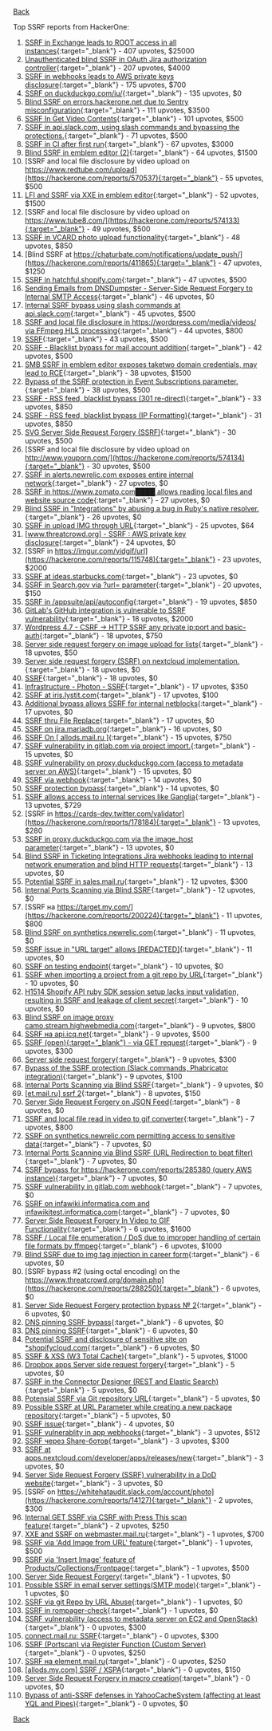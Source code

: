 [Back](../README.md)

Top SSRF reports from HackerOne:

1. [SSRF in Exchange leads to ROOT access in all instances](https://hackerone.com/reports/341876){:target="_blank"} - 407 upvotes, $25000
2. [Unauthenticated blind SSRF in OAuth Jira authorization controller](https://hackerone.com/reports/398799){:target="_blank"} - 207 upvotes, $4000
3. [SSRF in webhooks leads to AWS private keys disclosure](https://hackerone.com/reports/508459){:target="_blank"} - 175 upvotes, $700
4. [SSRF on duckduckgo.com/iu/](https://hackerone.com/reports/398641){:target="_blank"} - 135 upvotes, $0
5. [Blind SSRF on errors.hackerone.net due to Sentry misconfiguration](https://hackerone.com/reports/374737){:target="_blank"} - 111 upvotes, $3500
6. [SSRF In Get Video Contents](https://hackerone.com/reports/643622){:target="_blank"} - 101 upvotes, $500
7. [SSRF in api.slack.com, using slash commands and bypassing the protections.](https://hackerone.com/reports/381129){:target="_blank"} - 71 upvotes, $500
8. [SSRF in CI after first run](https://hackerone.com/reports/369451){:target="_blank"} - 67 upvotes, $3000
9. [Blind SSRF in emblem editor (2)](https://hackerone.com/reports/265050){:target="_blank"} - 64 upvotes, $1500
10. [SSRF and local file disclosure by video upload on https://www.redtube.com/upload](https://hackerone.com/reports/570537){:target="_blank"} - 55 upvotes, $500
11. [LFI and SSRF via XXE in emblem editor](https://hackerone.com/reports/347139){:target="_blank"} - 52 upvotes, $1500
12. [SSRF and local file disclosure by video upload on https://www.tube8.com/](https://hackerone.com/reports/574133){:target="_blank"} - 49 upvotes, $500
13. [SSRF in VCARD photo upload functionality](https://hackerone.com/reports/296045){:target="_blank"} - 48 upvotes, $850
14. [Blind SSRF at https://chaturbate.com/notifications/update_push/](https://hackerone.com/reports/411865){:target="_blank"} - 47 upvotes, $1250
15. [SSRF in hatchful.shopify.com](https://hackerone.com/reports/409701){:target="_blank"} - 47 upvotes, $500
16. [Sending Emails from DNSDumpster - Server-Side Request Forgery to Internal SMTP Access](https://hackerone.com/reports/392859){:target="_blank"} - 46 upvotes, $0
17. [Internal SSRF bypass using slash commands at api.slack.com](https://hackerone.com/reports/356765){:target="_blank"} - 45 upvotes, $500
18. [SSRF and local file disclosure in https://wordpress.com/media/videos/ via FFmpeg HLS processing](https://hackerone.com/reports/237381){:target="_blank"} - 44 upvotes, $800
19. [SSRF](https://hackerone.com/reports/522203){:target="_blank"} - 43 upvotes, $500
20. [SSRF - Blacklist bypass for mail account addition](https://hackerone.com/reports/303378){:target="_blank"} - 42 upvotes, $500
21. [SMB SSRF in emblem editor exposes taketwo domain credentials, may lead to RCE](https://hackerone.com/reports/288353){:target="_blank"} - 38 upvotes, $1500
22. [Bypass of the SSRF protection in Event Subscriptions parameter.](https://hackerone.com/reports/386292){:target="_blank"} - 38 upvotes, $500
23. [SSRF - RSS feed, blacklist bypass (301 re-direct)](https://hackerone.com/reports/299135){:target="_blank"} - 33 upvotes, $850
24. [SSRF - RSS feed, blacklist bypass (IP Formatting)](https://hackerone.com/reports/299130){:target="_blank"} - 31 upvotes, $850
25. [SVG Server Side Request Forgery (SSRF)](https://hackerone.com/reports/223203){:target="_blank"} - 30 upvotes, $500
26. [SSRF and local file disclosure by video upload on http://www.youporn.com/](https://hackerone.com/reports/574134){:target="_blank"} - 30 upvotes, $500
27. [SSRF in alerts.newrelic.com exposes entire internal network](https://hackerone.com/reports/198690){:target="_blank"} - 27 upvotes, $0
28. [SSRF in https://www.zomato.com████ allows reading local files and website source code](https://hackerone.com/reports/271224){:target="_blank"} - 27 upvotes, $0
29. [Blind SSRF in "Integrations" by abusing a bug in Ruby's native resolver.](https://hackerone.com/reports/287245){:target="_blank"} - 26 upvotes, $0
30. [SSRF in upload IMG through URL](https://hackerone.com/reports/228377){:target="_blank"} - 25 upvotes, $64
31. [[www.threatcrowd.org] - SSRF : AWS private key disclosure](https://hackerone.com/reports/285380){:target="_blank"} - 24 upvotes, $0
32. [SSRF in https://imgur.com/vidgif/url](https://hackerone.com/reports/115748){:target="_blank"} - 23 upvotes, $2000
33. [SSRF at ideas.starbucks.com](https://hackerone.com/reports/500468){:target="_blank"} - 23 upvotes, $0
34. [SSRF in Search.gov via ?url= parameter](https://hackerone.com/reports/514224){:target="_blank"} - 20 upvotes, $150
35. [SSRF in /appsuite/api/autoconfig](https://hackerone.com/reports/293847){:target="_blank"} - 19 upvotes, $850
36. [GitLab's GitHub integration is vulnerable to SSRF vulnerability](https://hackerone.com/reports/446593){:target="_blank"} - 18 upvotes, $2000
37. [Wordpress 4.7 - CSRF -\> HTTP SSRF any private ip:port and basic-auth](https://hackerone.com/reports/187520){:target="_blank"} - 18 upvotes, $750
38. [Server side request forgery on image upload for lists](https://hackerone.com/reports/158016){:target="_blank"} - 18 upvotes, $50
39. [Server side request forgery (SSRF) on nextcloud implementation.](https://hackerone.com/reports/145524){:target="_blank"} - 18 upvotes, $0
40. [SSRF](https://hackerone.com/reports/253558){:target="_blank"} - 18 upvotes, $0
41. [Infrastructure - Photon - SSRF](https://hackerone.com/reports/204513){:target="_blank"} - 17 upvotes, $350
42. [SSRF at iris.lystit.com](https://hackerone.com/reports/206894){:target="_blank"} - 17 upvotes, $100
43. [Additional bypass allows SSRF for internal netblocks](https://hackerone.com/reports/288950){:target="_blank"} - 17 upvotes, $0
44. [SSRF thru File Replace](https://hackerone.com/reports/243865){:target="_blank"} - 17 upvotes, $0
45. [SSRF on jira.mariadb.org](https://hackerone.com/reports/397402){:target="_blank"} - 16 upvotes, $0
46. [SSRF On [ allods.mail.ru ]](https://hackerone.com/reports/602498){:target="_blank"} - 15 upvotes, $750
47. [SSRF vulnerability in gitlab.com via project import.](https://hackerone.com/reports/215105){:target="_blank"} - 15 upvotes, $0
48. [SSRF vulnerability on proxy.duckduckgo.com (access to metadata server on AWS)](https://hackerone.com/reports/395521){:target="_blank"} - 15 upvotes, $0
49. [SSRF via webhook](https://hackerone.com/reports/243277){:target="_blank"} - 14 upvotes, $0
50. [SSRF protection bypass](https://hackerone.com/reports/287762){:target="_blank"} - 14 upvotes, $0
51. [SSRF allows access to internal services like Ganglia](https://hackerone.com/reports/151086){:target="_blank"} - 13 upvotes, $729
52. [SSRF in https://cards-dev.twitter.com/validator](https://hackerone.com/reports/178184){:target="_blank"} - 13 upvotes, $280
53. [SSRF in proxy.duckduckgo.com via the image_host parameter](https://hackerone.com/reports/358119){:target="_blank"} - 13 upvotes, $0
54. [Blind SSRF in Ticketing Integrations Jira webhooks leading to internal network enumeration and blind HTTP requests](https://hackerone.com/reports/344032){:target="_blank"} - 13 upvotes, $0
55. [Potential SSRF in sales.mail.ru](https://hackerone.com/reports/97395){:target="_blank"} - 12 upvotes, $300
56. [Internal Ports Scanning via Blind SSRF](https://hackerone.com/reports/263169){:target="_blank"} - 12 upvotes, $0
57. [SSRF на https://target.my.com/](https://hackerone.com/reports/200224){:target="_blank"} - 11 upvotes, $800
58. [Blind SSRF on synthetics.newrelic.com](https://hackerone.com/reports/141304){:target="_blank"} - 11 upvotes, $0
59. [SSRF issue in "URL target" allows [REDACTED]](https://hackerone.com/reports/58897){:target="_blank"} - 11 upvotes, $0
60. [SSRF on testing endpoint](https://hackerone.com/reports/128685){:target="_blank"} - 10 upvotes, $0
61. [SSRF when importing a project from a git repo by URL](https://hackerone.com/reports/135937){:target="_blank"} - 10 upvotes, $0
62. [H1514 Shopify API ruby SDK session setup lacks input validation, resulting in SSRF and leakage of client secret](https://hackerone.com/reports/423437){:target="_blank"} - 10 upvotes, $0
63. [Blind SSRF on image proxy camo.stream.highwebmedia.com](https://hackerone.com/reports/385178){:target="_blank"} - 9 upvotes, $800
64. [SSRF на api.icq.net](https://hackerone.com/reports/432277){:target="_blank"} - 9 upvotes, $500
65. [SSRF (open){:target="_blank"} - via GET request](https://hackerone.com/reports/180527){:target="_blank"} - 9 upvotes, $300
66. [Server side request forgery](https://hackerone.com/reports/427227){:target="_blank"} - 9 upvotes, $300
67. [Bypass of the SSRF protection (Slack commands, Phabricator integration)](https://hackerone.com/reports/61312){:target="_blank"} - 9 upvotes, $100
68. [Internal Ports Scanning via Blind SSRF](https://hackerone.com/reports/281950){:target="_blank"} - 9 upvotes, $0
69. [[et.mail.ru] ssrf 2](https://hackerone.com/reports/258237){:target="_blank"} - 8 upvotes, $150
70. [Server Side Request Forgery on JSON Feed](https://hackerone.com/reports/280511){:target="_blank"} - 8 upvotes, $0
71. [SSRF and local file read in video to gif converter](https://hackerone.com/reports/115857){:target="_blank"} - 7 upvotes, $800
72. [SSRF on synthetics.newrelic.com permitting access to sensitive data](https://hackerone.com/reports/141682){:target="_blank"} - 7 upvotes, $0
73. [Internal Ports Scanning via Blind SSRF (URL Redirection to beat filter)](https://hackerone.com/reports/287496){:target="_blank"} - 7 upvotes, $0
74. [SSRF bypass for https://hackerone.com/reports/285380 (query AWS instance)](https://hackerone.com/reports/288183){:target="_blank"} - 7 upvotes, $0
75. [SSRF vulnerability in gitlab.com webhook](https://hackerone.com/reports/301924){:target="_blank"} - 7 upvotes, $0
76. [SSRF on infawiki.informatica.com and infawikitest.informatica.com](https://hackerone.com/reports/327480){:target="_blank"} - 7 upvotes, $0
77. [Server Side Request Forgery In Video to GIF Functionality](https://hackerone.com/reports/91816){:target="_blank"} - 6 upvotes, $1600
78. [SSRF / Local file enumeration / DoS due to improper handling of certain file formats by ffmpeg](https://hackerone.com/reports/115978){:target="_blank"} - 6 upvotes, $1000
79. [Blind SSRF due to img tag injection in career form](https://hackerone.com/reports/236301){:target="_blank"} - 6 upvotes, $0
80. [SSRF bypass #2 (using octal encoding) on the https://www.threatcrowd.org/domain.php](https://hackerone.com/reports/288250){:target="_blank"} - 6 upvotes, $0
81. [Server Side Request Forgery protection bypass № 2](https://hackerone.com/reports/288537){:target="_blank"} - 6 upvotes, $0
82. [DNS pinning SSRF bypass](https://hackerone.com/reports/288193){:target="_blank"} - 6 upvotes, $0
83. [DNS pinning SSRF](https://hackerone.com/reports/289187){:target="_blank"} - 6 upvotes, $0
84. [Potential SSRF and disclosure of sensitive site on *shopifycloud.com](https://hackerone.com/reports/382612){:target="_blank"} - 6 upvotes, $0
85. [SSRF & XSS (W3 Total Cache)](https://hackerone.com/reports/138721){:target="_blank"} - 5 upvotes, $1000
86. [Dropbox apps Server side request forgery](https://hackerone.com/reports/137229){:target="_blank"} - 5 upvotes, $0
87. [SSRF in the Connector Designer (REST and Elastic Search)](https://hackerone.com/reports/112156){:target="_blank"} - 5 upvotes, $0
88. [Potensial SSRF via Git repository URL](https://hackerone.com/reports/359288){:target="_blank"} - 5 upvotes, $0
89. [Possible SSRF at URL Parameter while creating a new package repository](https://hackerone.com/reports/151680){:target="_blank"} - 5 upvotes, $0
90. [SSRF issue](https://hackerone.com/reports/120219){:target="_blank"} - 4 upvotes, $0
91. [SSRF vulnerablity in app webhooks](https://hackerone.com/reports/56828){:target="_blank"} - 3 upvotes, $512
92. [SSRF через Share-ботов](https://hackerone.com/reports/197365){:target="_blank"} - 3 upvotes, $300
93. [SSRF at apps.nextcloud.com/developer/apps/releases/new](https://hackerone.com/reports/213358){:target="_blank"} - 3 upvotes, $0
94. [Server Side Request Forgery (SSRF) vulnerability in a DoD website](https://hackerone.com/reports/189648){:target="_blank"} - 3 upvotes, $0
95. [SSRF on https://whitehataudit.slack.com/account/photo](https://hackerone.com/reports/14127){:target="_blank"} - 2 upvotes, $300
96. [Internal GET SSRF via CSRF with Press This scan feature](https://hackerone.com/reports/110801){:target="_blank"} - 2 upvotes, $250
97. [XXE and SSRF on webmaster.mail.ru](https://hackerone.com/reports/12583){:target="_blank"} - 1 upvotes, $700
98. [SSRF via 'Add Image from URL' feature](https://hackerone.com/reports/67377){:target="_blank"} - 1 upvotes, $500
99. [SSRF via 'Insert Image' feature of Products/Collections/Frontpage](https://hackerone.com/reports/67389){:target="_blank"} - 1 upvotes, $500
100. [Server Side Request Forgery](https://hackerone.com/reports/4461){:target="_blank"} - 1 upvotes, $0
101. [Possible SSRF in email server settings(SMTP mode)](https://hackerone.com/reports/222667){:target="_blank"} - 1 upvotes, $0
102. [SSRF via git Repo by URL Abuse](https://hackerone.com/reports/191216){:target="_blank"} - 1 upvotes, $0
103. [SSRF in rompager-check](https://hackerone.com/reports/374818){:target="_blank"} - 1 upvotes, $0
104. [SSRF vulnerability (access to metadata server on EC2 and OpenStack)](https://hackerone.com/reports/53088){:target="_blank"} - 0 upvotes, $300
105. [connect.mail.ru: SSRF](https://hackerone.com/reports/14033){:target="_blank"} - 0 upvotes, $300
106. [SSRF (Portscan) via Register Function (Custom Server)](https://hackerone.com/reports/16571){:target="_blank"} - 0 upvotes, $250
107. [SSRF на element.mail.ru](https://hackerone.com/reports/117158){:target="_blank"} - 0 upvotes, $250
108. [[allods.my.com] SSRF / XSPA](https://hackerone.com/reports/111950){:target="_blank"} - 0 upvotes, $150
109. [Server Side Request Forgery in macro creation](https://hackerone.com/reports/50537){:target="_blank"} - 0 upvotes, $0
110. [Bypass of anti-SSRF defenses in YahooCacheSystem (affecting at least YQL and Pipes)](https://hackerone.com/reports/1066){:target="_blank"} - 0 upvotes, $0


[Back](../README.md)